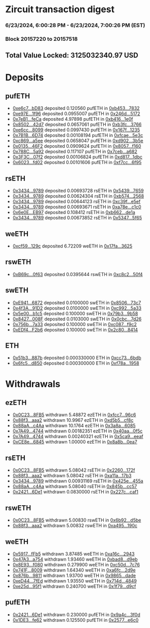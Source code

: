 # Zircuit transaction digest
### 6/23/2024, 6:00:28 PM - 6/23/2024, 7:00:26 PM (EST)
### Block 20157220 to 20157518

## Total Value Locked: 3125032340.97 USD

# Deposits
## pufETH
- [0xe6c7...bD83](https://etherscan.io/address/0xe6c7947D6cEdDbbB4c442801c52eD27915CDbD83) deposited 0.120560 pufETH in [0xb453...7832](https://etherscan.io/tx/0xe6c7947D6cEdDbbB4c442801c52eD27915CDbD83)
- [0xe97E...1f96](https://etherscan.io/address/0xe97Eb9fb3c97A9B6244f7c3c36bb9ACF06861f96) deposited 0.0955007 pufETH in [0x246d...5172](https://etherscan.io/tx/0xe97Eb9fb3c97A9B6244f7c3c36bb9ACF06861f96)
- [0x7eB1...feCa](https://etherscan.io/address/0x7eB12f04Effc4901D7520E4eBd62dE512743feCa) deposited 4.97898 pufETH in [0xb416...1e0f](https://etherscan.io/tx/0x7eB12f04Effc4901D7520E4eBd62dE512743feCa)
- [0x8502...42d7](https://etherscan.io/address/0x850283c6671Bb246D2e10C1aEECac6E2E41942d7) deposited 0.0657061 pufETH in [0xb3fc...3766](https://etherscan.io/tx/0x850283c6671Bb246D2e10C1aEECac6E2E41942d7)
- [0xe6cc...8099](https://etherscan.io/address/0xe6ccDee141ac4755A7E5a33E5BD39F6c303b8099) deposited 0.0997430 pufETH in [0x167f...1235](https://etherscan.io/tx/0xe6ccDee141ac4755A7E5a33E5BD39F6c303b8099)
- [0x7B1B...6D74](https://etherscan.io/address/0x7B1B4D215dB2E0Cfd835d6b576f75575277F6D74) deposited 0.00108194 pufETH in [0xfcae...5e3c](https://etherscan.io/tx/0x7B1B4D215dB2E0Cfd835d6b576f75575277F6D74)
- [0xc869...a5ee](https://etherscan.io/address/0xc86931DA567CC1b38a808b6253CDc33eadA5a5ee) deposited 0.0658047 pufETH in [0xd902...3b5e](https://etherscan.io/tx/0xc86931DA567CC1b38a808b6253CDc33eadA5a5ee)
- [0x0135...46F2](https://etherscan.io/address/0x01352aCdc50d34aD5C2a3ce9bF6c0836a63146F2) deposited 0.0909624 pufETH in [0x8057...f160](https://etherscan.io/tx/0x01352aCdc50d34aD5C2a3ce9bF6c0836a63146F2)
- [0x788C...5a92](https://etherscan.io/address/0x788Cf7c6B156B5A1BaBC2cE0D1D377add4f85a92) deposited 0.117107 pufETH in [0x7ceb...a682](https://etherscan.io/tx/0x788Cf7c6B156B5A1BaBC2cE0D1D377add4f85a92)
- [0x3F3C...07f2](https://etherscan.io/address/0x3F3CbcC9D61E53120a73005e16F8f0D5f55507f2) deposited 0.00106824 pufETH in [0xd817...1dbc](https://etherscan.io/tx/0x3F3CbcC9D61E53120a73005e16F8f0D5f55507f2)
- [0x6023...fd02](https://etherscan.io/address/0x6023C769f28433aedD4123b765B1eDDFC224fd02) deposited 0.00101606 pufETH in [0xf7cc...6f95](https://etherscan.io/tx/0x6023C769f28433aedD4123b765B1eDDFC224fd02)
## rsETH
- [0x3434...9789](https://etherscan.io/address/0x34349c5569e7B846c3558961552D2202760A9789) deposited 0.00693728 rsETH in [0x5439...7659](https://etherscan.io/tx/0x34349c5569e7B846c3558961552D2202760A9789)
- [0x3434...9789](https://etherscan.io/address/0x34349c5569e7B846c3558961552D2202760A9789) deposited 0.00624304 rsETH in [0xb574...2568](https://etherscan.io/tx/0x34349c5569e7B846c3558961552D2202760A9789)
- [0x3434...9789](https://etherscan.io/address/0x34349c5569e7B846c3558961552D2202760A9789) deposited 0.00644123 rsETH in [0xc39f...e5ef](https://etherscan.io/tx/0x34349c5569e7B846c3558961552D2202760A9789)
- [0x3434...9789](https://etherscan.io/address/0x34349c5569e7B846c3558961552D2202760A9789) deposited 0.00693671 rsETH in [0xa78e...c1c0](https://etherscan.io/tx/0x34349c5569e7B846c3558961552D2202760A9789)
- [0x6e0E...EB97](https://etherscan.io/address/0x6e0E002FbA8c06Fc895ADA43ee14F924f7B0EB97) deposited 0.108412 rsETH in [0xb662...de1a](https://etherscan.io/tx/0x6e0E002FbA8c06Fc895ADA43ee14F924f7B0EB97)
- [0x3434...9789](https://etherscan.io/address/0x34349c5569e7B846c3558961552D2202760A9789) deposited 0.00673852 rsETH in [0x5347...5f65](https://etherscan.io/tx/0x34349c5569e7B846c3558961552D2202760A9789)
## weETH
- [0xcf59...129c](https://etherscan.io/address/0xcf5986851e89F0b8921a45c750216185AF26129c) deposited 6.72209 weETH in [0x17fa...3625](https://etherscan.io/tx/0xcf5986851e89F0b8921a45c750216185AF26129c)
## rswETH
- [0xB69c...0f63](https://etherscan.io/address/0xB69cfe13712a6F00CF0c18598eA9f26871e00f63) deposited 0.0395644 rswETH in [0xc8c2...50f4](https://etherscan.io/tx/0xB69cfe13712a6F00CF0c18598eA9f26871e00f63)
## swETH
- [0xE941...6872](https://etherscan.io/address/0xE941B9559992Af20541e93282aE8FA08786d6872) deposited 0.0100000 swETH in [0x8506...73c7](https://etherscan.io/tx/0xE941B9559992Af20541e93282aE8FA08786d6872)
- [0x4f3A...91D2](https://etherscan.io/address/0x4f3A9f36B0E3c889CF99edf1d61C69E936BB91D2) deposited 0.0100000 swETH in [0xc992...5a33](https://etherscan.io/tx/0x4f3A9f36B0E3c889CF99edf1d61C69E936BB91D2)
- [0x5e00...b1c5](https://etherscan.io/address/0x5e0067F24FDa4e2580fbB36Cc1a5fA1D70Cdb1c5) deposited 0.100000 swETH in [0x79b3...9b58](https://etherscan.io/tx/0x5e0067F24FDa4e2580fbB36Cc1a5fA1D70Cdb1c5)
- [0x8427...008F](https://etherscan.io/address/0x8427C23D28A448cD396fCC6ba925702D176b008F) deposited 0.0103000 swETH in [0x0cbc...7d26](https://etherscan.io/tx/0x8427C23D28A448cD396fCC6ba925702D176b008F)
- [0x756b...7a33](https://etherscan.io/address/0x756b77882B556f893C0cf9dd212D6E1a17d17a33) deposited 0.100000 swETH in [0xc087...f9c2](https://etherscan.io/tx/0x756b77882B556f893C0cf9dd212D6E1a17d17a33)
- [0xEDf4...F2b6](https://etherscan.io/address/0xEDf4D94c46EE6E7aF1d5965EC8AcAF17b723F2b6) deposited 0.100000 swETH in [0x2c80...8414](https://etherscan.io/tx/0xEDf4D94c46EE6E7aF1d5965EC8AcAF17b723F2b6)
## ETH
- [0x51b3...887b](https://etherscan.io/address/0x51b38B768E4fB6412bAb0B24EeE99B446934887b) deposited 0.000330000 ETH in [0xcc73...6bdb](https://etherscan.io/tx/0x51b38B768E4fB6412bAb0B24EeE99B446934887b)
- [0x6fc5...d850](https://etherscan.io/address/0x6fc5ED3C6A2030FBE9Bb7026F0f0B92311eEd850) deposited 0.000300000 ETH in [0xf78a...1958](https://etherscan.io/tx/0x6fc5ED3C6A2030FBE9Bb7026F0f0B92311eEd850)
# Withdrawals
## ezETH
- [0x0C23...8FB5](https://etherscan.io/address/0x0C2399F42CfE186a149a0a41A5bCF76C10358FB5) withdrawn 5.48872 ezETH in [0xfcc7...96c6](https://etherscan.io/tx/0x0C2399F42CfE186a149a0a41A5bCF76C10358FB5)
- [0x88f3...aaa2](https://etherscan.io/address/0x88f3f04F84a00b3687DE5c2bEF004c5eb4Dfaaa2) withdrawn 10.9967 ezETH in [0xd5b5...cf8c](https://etherscan.io/tx/0x88f3f04F84a00b3687DE5c2bEF004c5eb4Dfaaa2)
- [0x88aA...c4Aa](https://etherscan.io/address/0x88aA5837Fd33ddC353FB55983d99f19D6dBBc4Aa) withdrawn 10.1764 ezETH in [0x3a8a...6085](https://etherscan.io/tx/0x88aA5837Fd33ddC353FB55983d99f19D6dBBc4Aa)
- [0x7A49...4744](https://etherscan.io/address/0x7A493Be5c2ce014cD049Bf178a1ac0Db1B434744) withdrawn 0.00182351 ezETH in [0x40aa...0f5c](https://etherscan.io/tx/0x7A493Be5c2ce014cD049Bf178a1ac0Db1B434744)
- [0x7A49...4744](https://etherscan.io/address/0x7A493Be5c2ce014cD049Bf178a1ac0Db1B434744) withdrawn 0.00240321 ezETH in [0x5ca9...eeaf](https://etherscan.io/tx/0x7A493Be5c2ce014cD049Bf178a1ac0Db1B434744)
- [0xCE8e...6845](https://etherscan.io/address/0xCE8e880e9BB79534a5BC5E4DB9348bB380706845) withdrawn 1.00000 ezETH in [0x8a8b...0ea7](https://etherscan.io/tx/0xCE8e880e9BB79534a5BC5E4DB9348bB380706845)
## rsETH
- [0x0C23...8FB5](https://etherscan.io/address/0x0C2399F42CfE186a149a0a41A5bCF76C10358FB5) withdrawn 5.08042 rsETH in [0x2260...172f](https://etherscan.io/tx/0x0C2399F42CfE186a149a0a41A5bCF76C10358FB5)
- [0x88f3...aaa2](https://etherscan.io/address/0x88f3f04F84a00b3687DE5c2bEF004c5eb4Dfaaa2) withdrawn 5.08042 rsETH in [0xa11a...17b3](https://etherscan.io/tx/0x88f3f04F84a00b3687DE5c2bEF004c5eb4Dfaaa2)
- [0x3434...9789](https://etherscan.io/address/0x34349c5569e7B846c3558961552D2202760A9789) withdrawn 0.00931169 rsETH in [0x425e...455a](https://etherscan.io/tx/0x34349c5569e7B846c3558961552D2202760A9789)
- [0x88aA...c4Aa](https://etherscan.io/address/0x88aA5837Fd33ddC353FB55983d99f19D6dBBc4Aa) withdrawn 5.08040 rsETH in [0x845b...cc57](https://etherscan.io/tx/0x88aA5837Fd33ddC353FB55983d99f19D6dBBc4Aa)
- [0x2421...6De1](https://etherscan.io/address/0x2421d89503b0f7b9Eb2CD43C3d42d8F14D536De1) withdrawn 0.0830000 rsETH in [0x227c...caf1](https://etherscan.io/tx/0x2421d89503b0f7b9Eb2CD43C3d42d8F14D536De1)
## rswETH
- [0x0C23...8FB5](https://etherscan.io/address/0x0C2399F42CfE186a149a0a41A5bCF76C10358FB5) withdrawn 5.00830 rswETH in [0x6b92...d5be](https://etherscan.io/tx/0x0C2399F42CfE186a149a0a41A5bCF76C10358FB5)
- [0x88f3...aaa2](https://etherscan.io/address/0x88f3f04F84a00b3687DE5c2bEF004c5eb4Dfaaa2) withdrawn 5.00832 rswETH in [0xa495...190c](https://etherscan.io/tx/0x88f3f04F84a00b3687DE5c2bEF004c5eb4Dfaaa2)
## weETH
- [0x5917...fFb5](https://etherscan.io/address/0x59172849D663AB48180C1CE8Ef32130C3228fFb5) withdrawn 3.87485 weETH in [0xa16c...2943](https://etherscan.io/tx/0x59172849D663AB48180C1CE8Ef32130C3228fFb5)
- [0x47A3...a754](https://etherscan.io/address/0x47A3504A82850C7b6B0650E7f56789321403a754) withdrawn 1.93460 weETH in [0xbad8...d9eb](https://etherscan.io/tx/0x47A3504A82850C7b6B0650E7f56789321403a754)
- [0x8E93...f080](https://etherscan.io/address/0x8E937E2FD8F23a621Cffb1D31F17c274694Df080) withdrawn 0.279900 weETH in [0xc50d...7c76](https://etherscan.io/tx/0x8E937E2FD8F23a621Cffb1D31F17c274694Df080)
- [0x741F...8009](https://etherscan.io/address/0x741F78Fa95499181d281ABfC4751e9eF442E8009) withdrawn 1.64340 weETH in [0xa6fc...2d9e](https://etherscan.io/tx/0x741F78Fa95499181d281ABfC4751e9eF442E8009)
- [0x876b...9811](https://etherscan.io/address/0x876b019156E49A3289Ef623b879126B055bE9811) withdrawn 1.93700 weETH in [0x9865...dade](https://etherscan.io/tx/0x876b019156E49A3289Ef623b879126B055bE9811)
- [0xeD44...7fEd](https://etherscan.io/address/0xeD44E9AbBCe9F7212cAdFe9ee7E52177FDfD7fEd) withdrawn 1.93550 weETH in [0x714d...4849](https://etherscan.io/tx/0xeD44E9AbBCe9F7212cAdFe9ee7E52177FDfD7fEd)
- [0xe25d...95f1](https://etherscan.io/address/0xe25d984cbe4c9f002Aa6AB994833c6310F8395f1) withdrawn 0.240700 weETH in [0x1f79...d9cf](https://etherscan.io/tx/0xe25d984cbe4c9f002Aa6AB994833c6310F8395f1)
## pufETH
- [0x2421...6De1](https://etherscan.io/address/0x2421d89503b0f7b9Eb2CD43C3d42d8F14D536De1) withdrawn 0.230000 pufETH in [0x9a4c...3f0d](https://etherscan.io/tx/0x2421d89503b0f7b9Eb2CD43C3d42d8F14D536De1)
- [0x1DE3...fe62](https://etherscan.io/address/0x1DE31011465C350ce35ec0459dbA6A5fd50Ffe62) withdrawn 0.125500 pufETH in [0x2577...e6c0](https://etherscan.io/tx/0x1DE31011465C350ce35ec0459dbA6A5fd50Ffe62)
